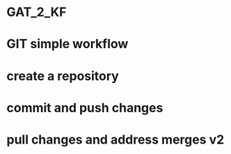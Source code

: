 # GAT_2_KF
# GIT simple workflow
# create a repository
# commit and push changes
# pull changes and address merges v2  
